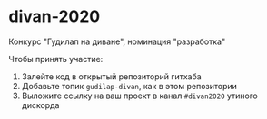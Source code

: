 # divan-2020
Конкурс "Гудилап на диване", номинация "разработка"

Чтобы принять участие:

1. Залейте код в открытый репозиторий гитхаба
1. Добавьте топик `gudilap-divan`, как в этом репозитории
1. Выложите ссылку на ваш проект в канал `#divan2020` утиного дискорда